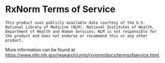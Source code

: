 # RxNorm Terms of Service

```
This product uses publicly available data courtesy of the U.S. National Library of Medicine (NLM), National Institutes of Health, Department of Health and Human Services; NLM is not responsible for the product and does not endorse or recommend this or any other product.
```

More information can be found at https://www.nlm.nih.gov/research/umls/rxnorm/docs/termsofservice.html.